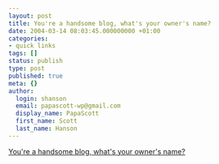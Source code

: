 ```yaml
---
layout: post
title: You're a handsome blog, what's your owner's name?
date: 2004-03-14 08:03:45.000000000 +01:00
categories:
- quick links
tags: []
status: publish
type: post
published: true
meta: {}
author:
  login: shanson
  email: papascott-wp@gmail.com
  display_name: PapaScott
  first_name: Scott
  last_name: Hanson
---
```

<p><a title="I'm so bad at remembering names..." href="http://philringnalda.com/blog/2004/03/youre_a_handsome_blog_whats_your_owners_name.php">You're a handsome blog, what's your owner's name?</a></p>
